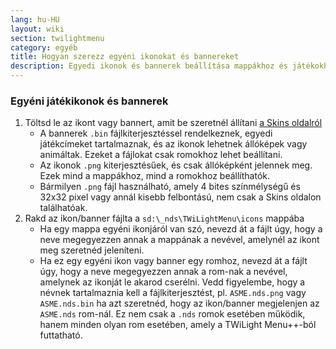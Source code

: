 ```yaml
---
lang: hu-HU
layout: wiki
section: twilightmenu
category: egyéb
title: Hogyan szerezz egyéni ikonokat és bannereket
description: Egyedi ikonok és bannerek beállítása mappákhoz és játékokhoz a TWiLight Menu++-ban
---
```


### Egyéni játékikonok és bannerek
1. Töltsd le az ikont vagy bannert, amit be szeretnél állítani [a Skins oldalról](https://skins.ds-homebrew.com/icon/)
   - A bannerek `.bin` fájlkiterjesztéssel rendelkeznek, egyedi játékcímeket tartalmaznak, és az ikonok lehetnek állóképek vagy animáltak. Ezeket a fájlokat csak romokhoz lehet beállítani.
   - Az ikonok `.png` kiterjesztésűek, és csak állóképként jelennek meg. Ezek mind a mappákhoz, mind a romokhoz beállíthatók.
   - Bármilyen `.png` fájl használható, amely 4 bites színmélységű és 32x32 pixel vagy annál kisebb felbontású, nem csak a Skins oldalon találhatóak.
1. Rakd az ikon/banner fájlta a `sd:\_nds\TWiLightMenu\icons` mappába
   - Ha egy mappa egyéni ikonjáról van szó, nevezd át a fájlt úgy, hogy a neve megegyezzen annak a mappának a nevével, amelynél az ikont meg szeretnéd jeleníteni.
   - Ha ez egy egyéni ikon vagy banner egy romhoz, nevezd át a fájlt úgy, hogy a neve megegyezzen annak a rom-nak a nevével, amelynek az ikonját le akarod cserélni. Vedd figyelembe, hogy a névnek tartalmaznia kell a fájlkiterjesztést, pl. `ASME.nds.png` vagy `ASME.nds.bin` ha azt szeretnéd, hogy az ikon/banner megjelenjen az `ASME.nds` rom-nál. Ez nem csak a `.nds` romok esetében működik, hanem minden olyan rom esetében, amely a TWiLight Menu++-ból futtatható.
